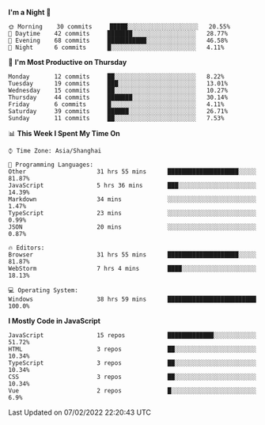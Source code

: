 <!--START_SECTION:waka-->
**I'm a Night 🦉** 

```text
🌞 Morning    30 commits     █████░░░░░░░░░░░░░░░░░░░░   20.55% 
🌆 Daytime    42 commits     ███████░░░░░░░░░░░░░░░░░░   28.77% 
🌃 Evening    68 commits     ███████████░░░░░░░░░░░░░░   46.58% 
🌙 Night      6 commits      █░░░░░░░░░░░░░░░░░░░░░░░░   4.11%

```
📅 **I'm Most Productive on Thursday** 

```text
Monday       12 commits     ██░░░░░░░░░░░░░░░░░░░░░░░   8.22% 
Tuesday      19 commits     ███░░░░░░░░░░░░░░░░░░░░░░   13.01% 
Wednesday    15 commits     ██░░░░░░░░░░░░░░░░░░░░░░░   10.27% 
Thursday     44 commits     ███████░░░░░░░░░░░░░░░░░░   30.14% 
Friday       6 commits      █░░░░░░░░░░░░░░░░░░░░░░░░   4.11% 
Saturday     39 commits     ██████░░░░░░░░░░░░░░░░░░░   26.71% 
Sunday       11 commits     ██░░░░░░░░░░░░░░░░░░░░░░░   7.53%

```


📊 **This Week I Spent My Time On** 

```text
⌚︎ Time Zone: Asia/Shanghai

💬 Programming Languages: 
Other                    31 hrs 55 mins      ████████████████████░░░░░   81.87% 
JavaScript               5 hrs 36 mins       ███░░░░░░░░░░░░░░░░░░░░░░   14.39% 
Markdown                 34 mins             ░░░░░░░░░░░░░░░░░░░░░░░░░   1.47% 
TypeScript               23 mins             ░░░░░░░░░░░░░░░░░░░░░░░░░   0.99% 
JSON                     20 mins             ░░░░░░░░░░░░░░░░░░░░░░░░░   0.87%

🔥 Editors: 
Browser                  31 hrs 55 mins      ████████████████████░░░░░   81.87% 
WebStorm                 7 hrs 4 mins        ████░░░░░░░░░░░░░░░░░░░░░   18.13%

💻 Operating System: 
Windows                  38 hrs 59 mins      █████████████████████████   100.0%

```

**I Mostly Code in JavaScript** 

```text
JavaScript               15 repos            █████████████░░░░░░░░░░░░   51.72% 
HTML                     3 repos             ██░░░░░░░░░░░░░░░░░░░░░░░   10.34% 
TypeScript               3 repos             ██░░░░░░░░░░░░░░░░░░░░░░░   10.34% 
CSS                      3 repos             ██░░░░░░░░░░░░░░░░░░░░░░░   10.34% 
Vue                      2 repos             █░░░░░░░░░░░░░░░░░░░░░░░░   6.9%

```



 Last Updated on 07/02/2022 22:20:43 UTC
<!--END_SECTION:waka-->

<!--
**likaiqiang/likaiqiang** is a ✨ _special_ ✨ repository because its `README.md` (this file) appears on your GitHub profile.

Here are some ideas to get you started:

- 🔭 I’m currently working on ...
- 🌱 I’m currently learning ...
- 👯 I’m looking to collaborate on ...
- 🤔 I’m looking for help with ...
- 💬 Ask me about ...
- 📫 How to reach me: ...
- 😄 Pronouns: ...
- ⚡ Fun fact: ...
-->
